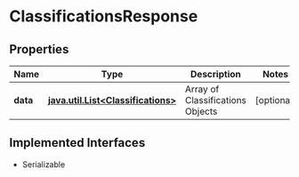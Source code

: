 

# ClassificationsResponse


## Properties

Name | Type | Description | Notes
------------ | ------------- | ------------- | -------------
**data** | [**java.util.List&lt;Classifications&gt;**](Classifications.md) | Array of Classifications Objects |  [optional]


## Implemented Interfaces

* Serializable


